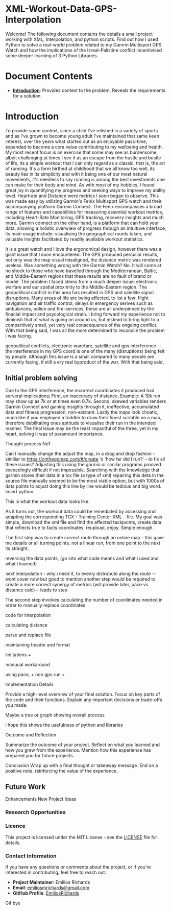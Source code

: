 # XML-Workout-Data-GPS-Interpolation

Welcome! The following document contains the details a small project working with XML, Interpolation, and python scripts. Find out how I used Python to solve a real-world problem related to my Gamrin Multisport GPS Watch and how the implications of the Isreal-Palistine conflict incentivised some deeper learning of 3 Python Libraries. 

# Document Contents 

- [**Introduction**](#Introduction): Provides context to the problem. Reveals the requirements for a solution. 

# Introduction 

To provide some context, since a child I've relished in a variety of sports and as I've grown to become young adult I've maintained that same keen interest, over the years what started out as an enjoyable pass-time, expanded to become a core value contributing to my wellbeing and health. My most recent focus is an exercise that some may see as burdensome, albeit challenging at times I see it as an escape from the hustle and bustle of life, its a simple workout that I can only regard as a classic, that is, the art of running. It's a form birthed at childhood that we all know too well, its beauty lies in its simplicity and with it being one of our most natural movements, it's needless to say running is among the best investments one can make for their body and mind. As with most of my hobbies, I found great joy in quantifying my progress and seeking ways to improve my ability level. Heartrate and Distance were metrics I soon began to observe. This was made easy by utilizing Garmin's Fenix Multisport GPS watch and their accompanying platform Garmin Connect. The Fenix encompasses a broad range of features and capabilities for measuring essential workout metrics, including Heart-Rate Monitoring, GPS tracking, recovery insights and much more. Garmin connect on the other hand, is a platform that can hold your data, allowing a holistic overwiew of progress through an intuituve interface, its main usage include: visualising the geographical rounts taken, and valuable insights facilitated by readily available workout statistics.

It is a great watch and I love the ergonomical design, however there was a giant issue that I soon encountered. The GPS produced perculiar results, not only was the map visual misaligned, the distance metric was rendered useless. Was something wrong with the Garmin Watch? No. It will come at no shock to those who have travelled through the Mediterranean, Baltic, and Middle-Eastern regions that these results are no fault of brand or model. The problem I faced stems from a much deeper issue: electronic warfare and our spatial proximity to the Middle-Eastern region. The geopolitical conflict in this area has resulted in GPS and satellite signal disruptions. Many areas of life are being affected, to list a few: flight navigation and air traffic control, delays in emergency serives such as ambulances, police and fire-services, these are all underpinned by the finacial impact and psycological strain. I bring forward my experience not to diminish that of what is going on around us, but instead to bring light to a comparitively small, yet very real conscequence of the ongoing conflict. With that being said, I was all the more determined to reconcile the problem I was facing. 

geopolitical conflicts, electronic warefare, satellite and gps interference -- the interference in my GPS coord is one of the many (disruptions) being felt by people. Although this issue is a small compared to many people are currently facing, it still a ery real byproduct of the war. With that being said,

## Initial problem solving

Due to the GPS interference, the incorrect coordinates it produced had serveral implications; First, an inaccuracy of distance, Example: A 10k run may show up as 7k or at times even 0.7k. Second, skewed variables renders Garmin Connect and gaining insights through it, ineffective; accumulated data and fitness progression, non-existant. Lastly the maps look choatic, much like if you employed a toddler to draw their finest scribble on a map, therefore debilitating ones aptitude to visualise their run in the intended manner. The final issue may be the least impactful of the three, yet in my heart, solving it was of paramount importance.


Thought process No1

Can I manually change the adjust the map, in a drag and drop fashion - similiar to https://onthegomap.com/#/create 's 'how far did I run?' - to fix all these issues? Adjusting this using the garmin or similar programs prooved exceedingly difficult if not impossible. Searching  with the knowledge that garmin stores their data in a tcx file (a type of xml) repairing this deta in the source file manually seemed to be the most viable option, but with 1000s of data points to adjust doing this line by line would be tedious and big word. Insert python. 

This is what the workout data looks like. 

As it turns out, the workout data could be remediated by accessing and adapting the corresponding TCX - Training Center XML - file. My goal was simple, download the xml file and find the affected tackpoints, create data that reflects true to facts coordinates, reupload, enjoy. Simple enough. 





The first step was to create correct route through an online map - this gave me details or all turning points. not a linear run, from one point to the next its straight. 

reversing the data points, (go into what code means and what i used and what i learned)





next interpolation - why i need it, to evenly distrubute along the route -- wont cover now but good to mention another step would be required to create a more correct synergy of metrics (will provide later, pace vs distance calc)-- leads to step 

The second step involves calculating the number of coordinates needed in order to manually replace coordinates 

code for interpolation 




calculating distance 





parse and replace file 






maintaining header and format






limitations + 

manuual workaround 

using pace, + non gps run + 



Implementation Details

Provide a high-level overview of your final solution.
Focus on key parts of the code and their functions.
Explain any important decisions or trade-offs you made.

Maybe a tree or graph showing overall process






i hope this shows the usefulness of python and libraries 


Outcome and Reflection

Summarize the outcome of your project.
Reflect on what you learned and how you grew from the experience.
Mention how this experience has prepared you for future projects.

Conclusion
Wrap up with a final thought or takeaway message.
End on a positive note, reinforcing the value of the experience.

## Future Work
Enhancements
New Project Ideas
### Research Opportunities

### Licence

This project is licensed under the MIT License - see the [LICENSE]([https://github.com/EmiliosRichards/File-Management-System/blob/main/LICENSE) file for details.

### Contact Information

If you have any questions or comments about the project, or if you're interested in contributing, feel free to reach out:

- **Project Maintainer**: Emilios Richards
- **Email**: emiliosmrichards@gmail.com
- **GitHub Profile**: [EmiliosRichards](https://github.com/EmiliosRichards)

Gif bye
